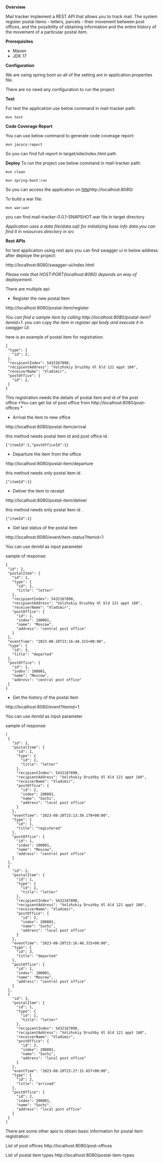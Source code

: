**Overview**

Mail tracker implement a REST API that allows you to track mail.
The system register postal items - letters, parcels - their movement between post offices, and the possibility of obtaining information and the entire history of the movement of a particular postal item.

**Prerequisites**

* Maven
* JDK 17

**Configuration**

We are using spring boot so all of the setting are in application.properties file.

There are no need any configuration to run the project.

**Test**

For test the application use below command in mail-tracker path:
```
mvn test
```

**Code Coverage Report**

You can use below command to generate code coverage report:
```
mvn jacoco:report
```
So you can find full report in target/site/index.html path

**Deploy**
To run the project use below command in mail-tracker path:
```
mvn clean 

mvn spring-boot:run
```
So you can access the application on [http](http://localhost:8080/)http://localhost:8080/

To build a war file:
```
mvn war:war
```
you can find mail-tracker-0.0.1-SNAPSHOT.war file in target directory

*Application uses a data file(data.sql) for initializing base info data.you can find it in resources directory in src*

**Rest APIs**

for test application using rest apis you can find swagger ui in below address after deploye the project:

http://localhost:8080/swagger-ui/index.html

*Please note that HOST:PORT(localhost:8080) depends on way of deployement.*

There are multiple api:
  
* Register the new postal Item

http://localhost:8080/postal-item/register

*You can find a sample item by calling http://localhost:8080/postal-item?itemid=1. you can copy the item in register api body and execute it in swagger UI.*

here is an example of postal item for registration:
 ```
{
  "type": {
    "id": 2,
  },
  "recipientIndex": 5432167890,
  "recipientAddress": "Volzhskiy Druzhby Ul bld 121 appt 160",
  "receiverName": "Vladimir",
  "postOffice": {
    "id": 2,
  }
}
 ```

This registration needs the details of postal item and id of the post office.*You can get list of post office from http://localhost:8080/post-offices *

* Arrival the item to new office

 http://localhost:8080/postal-item/arrival
 
 this method needs postal item id and post office id.
 ```
 {"itemId":1,"postOfficeId":1}
```

* Departure the item from the office

 http://localhost:8080/postal-item/departure

 this method needs only postal item id .
 ```
 {"itemId":1}
```

* Deliver the item to receipt

 http://localhost:8080/postal-item/deliver

this method needs only postal item id .
 ```
 {"itemId":1}
```

* Get last status of the postal item

http://localhost:8080/event/item-status?itemid=1

You can use *itemId* as input parameter

sample of response:

 ```
{
  "id": 2,
  "postalItem": {
    "id": 1,
    "type": {
      "id": 1,
      "title": "letter"
    },
    "recipientIndex": 5432167890,
    "recipientAddress": "Volzhskiy Druzhby Ul bld 121 appt 160",
    "receiverName": "Vladimir",
    "postOffice": {
      "id": 1,
      "index": 100001,
      "name": "Moscow",
      "address": "central post office"
    }
  },
  "eventTime": "2023-08-20T23:16:48.315+00:00",
  "type": {
    "id": 3,
    "title": "departed"
  },
  "postOffice": {
    "id": 1,
    "index": 100001,
    "name": "Moscow",
    "address": "central post office"
  }
}
 ```

* Get the history of the postal item

http://localhost:8080/event?itemid=1

You can use *itemId* as input parameter

sample of response:

 ```
[
  {
    "id": 1,
    "postalItem": {
      "id": 1,
      "type": {
        "id": 1,
        "title": "letter"
      },
      "recipientIndex": 5432167890,
      "recipientAddress": "Volzhskiy Druzhby Ul bld 121 appt 160",
      "receiverName": "Vladimir",
      "postOffice": {
        "id": 2,
        "index": 200001,
        "name": "Sochi",
        "address": "local post office"
      }
    },
    "eventTime": "2023-08-20T23:13:30.170+00:00",
    "type": {
      "id": 1,
      "title": "registered"
    },
    "postOffice": {
      "id": 1,
      "index": 100001,
      "name": "Moscow",
      "address": "central post office"
    }
  },
  {
    "id": 2,
    "postalItem": {
      "id": 1,
      "type": {
        "id": 1,
        "title": "letter"
      },
      "recipientIndex": 5432167890,
      "recipientAddress": "Volzhskiy Druzhby Ul bld 121 appt 160",
      "receiverName": "Vladimir",
      "postOffice": {
        "id": 2,
        "index": 200001,
        "name": "Sochi",
        "address": "local post office"
      }
    },
    "eventTime": "2023-08-20T23:16:48.315+00:00",
    "type": {
      "id": 3,
      "title": "departed"
    },
    "postOffice": {
      "id": 1,
      "index": 100001,
      "name": "Moscow",
      "address": "central post office"
    }
  },
  {
    "id": 3,
    "postalItem": {
      "id": 1,
      "type": {
        "id": 1,
        "title": "letter"
      },
      "recipientIndex": 5432167890,
      "recipientAddress": "Volzhskiy Druzhby Ul bld 121 appt 160",
      "receiverName": "Vladimir",
      "postOffice": {
        "id": 2,
        "index": 200001,
        "name": "Sochi",
        "address": "local post office"
      }
    },
    "eventTime": "2023-08-20T23:27:15.657+00:00",
    "type": {
      "id": 2,
      "title": "arrived"
    },
    "postOffice": {
      "id": 2,
      "index": 200001,
      "name": "Sochi",
      "address": "local post office"
    }
  }
]
 ```
There are some other apis to obtain basic information for postal item registration:

List of post offices
http://localhost:8080/post-offices

List of postal item types
http://localhost:8080/postal-item-types
